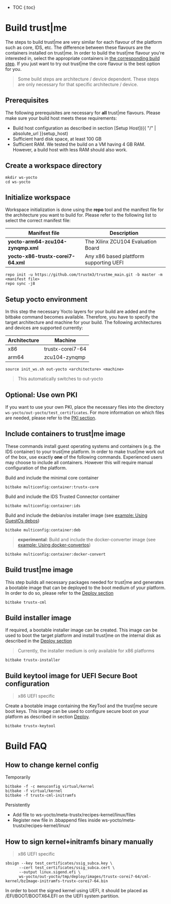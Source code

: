 ---
---
- TOC
{:toc}

# Build trust|me

The steps to build trust\|me are very similar for each flavour of the platform such as core, IDS, etc. The difference between these flavours are the containers installed on trust\|me. In order to build the trust\|me flavour you're interested in, select the appropriate containers in [the corresponding build step](#include-containers-to-trustme-image).
If you just want to try out trust\|me the core flavour is the best option for you.

> Some build steps are architecture / device dependent. These steps are only necessary for that specific architecture / device.

## Prerequisites

The following prerequisites are necessary for **all** trust\|me flavours. Please make sure your build host meets these requirements:
   * Build host configuration as described in section [Setup Host]({{ "/" | absolute_url }}setup_host)
   * Sufficient hard disk space, at least 100 GB
   * Sufficient RAM. We tested the build on a VM having 4 GB RAM. However, a build host with less RAM should also work.

## Create a workspace directory
```
mkdir ws-yocto
cd ws-yocto
```

## Initialize workspace
Workspace initialization is done using the **repo** tool and the manifest file for the architecture you want to build for.
Please refer to the following list to select the correct manifest file:

|Manifest file | Description |
|--------------|---------------------------|
|**yocto-arm64-zcu104-zynqmp.xml**|The Xilinx ZCU104 Evaluation Board
|**yocto-x86-trustx-corei7-64.xml**|Any x86 based plattform supporting UEFI

```
repo init -u https://github.com/trustm3/trustme_main.git -b master -m <manifest file>
repo sync -j8
```

## Setup yocto environment
In this step the necessary Yocto layers for your build are added and the bitbake command becomes available. 
Therefore, you have to specify the target architecture and machine for your build.
The following architectures and devices are supported currently:

|Architecture|Machine|
|----|---------------|
|x86| trustx-corei7-64|
|arm64|zcu104-zynqmp|

```
source init_ws.sh out-yocto <architecture> <machine>
```
> This automatically switches to out-yocto

## Optional: Use own PKI
If you want to use your own PKI, place the necessary files into the directory `ws-yocto/out-yocto/test_certificates`.
For more information on which files are needed, please refer to the [PKI section](/pki/pki).

<!--
## Build PMU firmware
> Xilinx ZCU104 specific

The ZCU104 board needs a fimware file for it's PMU. Run the following command to generate this file:
```
bitbake multiconfig:pmu:pmu-firmware
```
-->

## Include containers to trust\|me image
These commands install guest operating systems and containers (e.g. the IDS container) to your trust\|me platform.
In order to make trust\|me work out of the box, use exactly **one** of the following commands.
Experienced users may choose to include all containers. However this will require manual configuration of the platform.

Build and include the minimal core container
```
bitbake multiconfig:container:trustx-core
```

Build and include the IDS Trusted Connector container
```
bitbake multiconfig:container:ids
```

Build and include the debian/os installer image (see [example: Using GuestOs debos](../operate.md#example-using-guestos-debos))
```
bitbake multiconfig:container:deb
```

> **experimental**:
Build and include the docker-converter image
(see [example: Using docker-convertos](../operate.md#example-using-docker-convertos))
```
bitbake multiconfig:container:docker-convert
```

## Build trust\|me image
This step builds all necessary packages needed for trust\|me and generates a bootable image that can be deployed to the boot medium of your platform.
In order to do so, please refer to the [Deploy section](/deploy/x86)

```
bitbake trustx-cml
```
## Build installer image
If required, a bootable installer image can be created. This image can be used to boot the target platform and install trust\|me on the internal disk as described in the [Deploy section](/deploy/x86)
> Currently, the installer medium is only available for x86 platforms

```
bitbake trustx-installer
```


## Build keytool image for UEFI Secure Boot configuration
> x86 UEFI specific

Create a bootable image containing the KeyTool and the trust\|me secure boot keys.
This image can be used to configure secure boot on your platform as described in section [Deploy](/deploy/x86).
```
bitbake trustx-keytool
```


# Build FAQ
## How to change kernel config
Temporarily
```
bitbake -f -c menuconfig virtual/kernel
bitbake -f virtual/kernel
bitbake -f trustx-cml-initramfs
```

Persistently
* Add file to ws-yocto/meta-trustx/recipes-kernel/linux/files
* Register new file in .bbappend files inside ws-yocto/meta-trustx/recipes-kernel/linux/

## How to sign kernel+initramfs binary manually
> x86 UEFI specific

```
sbsign --key test_certificates/ssig_subca.key \
      --cert test_certificates/ssig_subca.cert \
      --output linux.sigend.efi \
      ws-yocto/out-yocto/tmp/deploy/images/trustx-corei7-64/cml-kernel/bzImage-initramfs-trustx-corei7-64.bin
```

In order to boot the signed kernel using UEFI, it should be placed as /EFI/BOOT/BOOTX64.EFI on the UEFI system partition.
